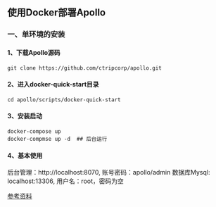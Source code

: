 ## 使用Docker部署Apollo

### 一、单环境的安装

#### 1、下载Apollo源码
```
git clone https://github.com/ctripcorp/apollo.git
```

#### 2、进入docker-quick-start目录
```
cd apollo/scripts/docker-quick-start
```

#### 3、安装启动
```
docker-compose up
docker-compmse up -d  ## 后台运行
```

#### 4、基本使用

后台管理：http://localhost:8070,  账号密码：apollo/admin
数据库Mysql: localhost:13306, 用户名：root，密码为空

[参考资料](https://blog.raikay.com/post/2020/apollo/)